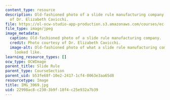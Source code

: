 ```yaml
---
content_type: resource
description: Old-fashioned photo of a slide rule manufacturing company. Photo courtesy
  of Dr. Elizabeth Cavicchi.
file: https://ol-ocw-studio-app-production.s3.amazonaws.com/courses/ec-050-recreate-experiments-from-history-inform-the-future-from-the-past-galileo-january-iap-2010/22998ac8c2303b9f18f4c25e932a7b39_IMG_3969.jpg
file_type: image/jpeg
image_metadata:
  caption: Old-fashioned photo of a slide rule manufacturing company.
  credit: Photo courtesy of Dr. Elizabeth Cavicchi.
  image-alt: Old-fashioned photo of what a slide rule manufacturing company in NJ
    looked like.
learning_resource_types: []
ocw_type: OCWImage
parent_title: Slide Rule
parent_type: CourseSection
parent_uid: b53fe68f-10e2-2417-1cf4-0063e3aa65d8
resourcetype: Image
title: IMG_3969.jpg
uid: 22998ac8-c230-3b9f-18f4-c25e932a7b39
---
```

